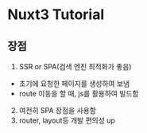# Nuxt3 Tutorial
## 장점
1. SSR or SPA(검색 엔진 최적화가 좋음)
  * 초기에 요청한 페이지를 생성하여 보냄
  * route 이동을 할 때, js를 활용하여 빌드함
2. 여전히 SPA 장점을 사용함
3. router, layout등 개발 편의성 up
